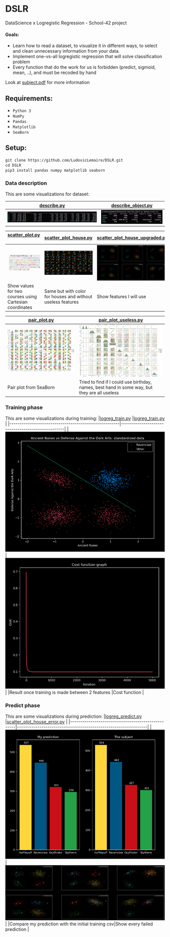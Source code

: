 # DSLR
DataScience x Logregistic Regression - School-42 project

#### Goals:
* Learn how to read a dataset, to visualize it in different ways, to select and clean unnecessary information from your data.
* Implement one-vs-all logregistic regression that will solve classification problem
* Every function that do the work for us is forbidden (predict, sigmoid, mean, ..), and must be recoded by hand

Look at [subject.pdf](assets/fr.subject.pdf) for more information

## Requirements:
* `Python 3`
* `NumPy`
* `Pandas`
* `Matplotlib`
* `SeaBorn`

## Setup:
```
git clone https://github.com/LudovicLemaire/DSLR.git
cd DSLR
pip3 install pandas numpy matplotlib seaborn
```

### Data description
This are some visualizations for dataset:

|[describe.py](describe.py)      |[describe_object.py](describe_object.py)      |
|--------------------------------|----------------------------------------------|
|![describe](assets/describe.PNG)|![describe_object](assets/describe_object.PNG)|

|[scatter_plot.py‎‎‎‎](scatter_plot.py)   ‎‎‎‎‎                  |[scatter_plot_house.py](scatter_plot_house.py)             |[scatter_plot_house_upgraded.py](scatter_plot_house_upgraded.py)      |
|-------------------------------------------------------|-----------------------------------------------------------|----------------------------------------------------------------------|
|![scatter_plot](assets/scatter_plot.PNG)               |![scatter_plot_house](assets/scatter_plot_house.PNG)       |![scatter_plot_house_upgraded](assets/scatter_plot_house_upgraded.PNG)|
|Show values for two courses using Cartesian coordinates|Same but with color for houses and without useless features|Show features I will use                                              |

|[pair_plot.py](pair_plot.py)      |[pair_plot_useless.py](pair_plot_useless.py)                                                 |
|----------------------------------|---------------------------------------------------------------------------------------------|
|![pair_plot](assets/pair_plot.PNG)|![pair_plot_useless](assets/pair_plot_useless.PNG)                                           |
|Pair plot from SeaBorn            |Tried to find if I could use birthday, names, best hand in some way, but they are all useless|

### Training phase
This are some visualizations during training:
|[logreg_train.py](logreg_train.py)                    |[logreg_train.py](logreg_train.py)                |
|------------------------------------------------------|--------------------------------------------------|
|![logreg_train_result](assets/logreg_train_result.PNG)|![logreg_train_cost](assets/logreg_train_cost.PNG)|
|Result once training is made between 2 features       |Cost function                                     |

### Predict phase
This are some visualizations during prediction:
|[logreg_predict.py](logreg_predict.py)             |[scatter_plot_house_error.py](scatter_plot_house_error.py)      |
|---------------------------------------------------|----------------------------------------------------------------|
|![logreg_predict](assets/logreg_predict.PNG)       |![scatter_plot_house_error](assets/scatter_plot_house_error.PNG)|
|Compare my prediction with the initial training csv|Show every failed prediction                                    |